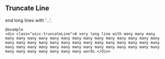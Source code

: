 ## Truncate Line

end long lines with '...'.

    @example
    <div class="uicc-truncateLine">A very long line with many many many many many many many many many many many many many many many many many many many many many many many many many many many many many many many many many many many many many many many many many many many many many many many many many many many many words.</div>
